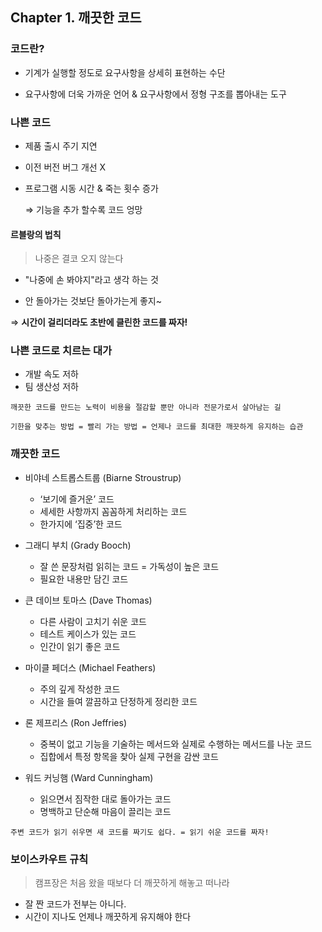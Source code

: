 ## Chapter 1. 깨끗한 코드


### 코드란?

- 기계가 실행할 정도로 요구사항을 상세히 표현하는 수단

- 요구사항에 더욱 가까운 언어 & 요구사항에서 정형 구조를 뽑아내는 도구

  

### 나쁜 코드

- 제품 출시 주기 지연

- 이전 버전 버그 개선 X

- 프로그램 시동 시간 & 죽는 횟수 증가

  ⇒ 기능을 추가 할수록 코드 엉망



#### 르블랑의 법칙

> 나중은 결코 오지 않는다

- "나중에 손 봐야지"라고 생각 하는 것

- 안 돌아가는 것보단 돌아가는게 좋지~

⇒ **시간이 걸리더라도 초반에 클린한 코드를 짜자!**



### 나쁜 코드로 치르는 대가

- 개발 속도 저하
- 팀 생산성 저하

`깨끗한 코드를 만드는 노력이 비용을 절감할 뿐만 아니라 전문가로서 살아남는 길`

`기한을 맞추는 방법 = 빨리 가는 방법 = 언제나 코드를 최대한 깨끗하게 유지하는 습관`



### 깨끗한 코드

- 비야네 스트롭스트룹 (Biarne Stroustrup)

  - ‘보기에 즐거운’ 코드
  - 세세한 사항까지 꼼꼼하게 처리하는 코드
  - 한가지에 ‘집중’한 코드

  

- 그래디 부치 (Grady Booch)

  - 잘 쓴 문장처럼 읽히는 코드 = 가독성이 높은 코드
  - 필요한 내용만 담긴 코드

  

- 큰 데이브 토마스 (Dave Thomas)

  - 다른 사람이 고치기 쉬운 코드
  - 테스트 케이스가 있는 코드
  - 인간이 읽기 좋은 코드

  

- 마이클 페더스 (Michael Feathers)

  - 주의 깊게 작성한 코드
  - 시간을 들여 깔끔하고 단정하게 정리한 코드

  

- 론 제프리스 (Ron Jeffries)

  - 중복이 없고  기능을 기술하는 메서드와 실제로 수행하는 메서드를 나눈 코드
  - 집합에서 특정 항목을 찾아 실제 구현을 감싼 코드

  

- 워드 커닝햄 (Ward Cunningham)

  - 읽으면서 짐작한 대로 돌아가는 코드
  - 명백하고 단순해 마음이 끌리는 코드

  

`주변 코드가 읽기 쉬우면 새 코드를 짜기도 쉽다. = 읽기 쉬운 코드를 짜자!`



### 보이스카우트 규칙

> 캠프장은 처음 왔을 때보다 더 깨끗하게 해놓고 떠나라

- 잘 짠 코드가 전부는 아니다.
- 시간이 지나도 언제나 깨끗하게 유지해야 한다